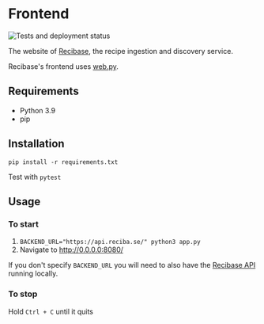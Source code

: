 # Frontend

![Tests and deployment status](https://github.com/The-Silverwood-Institute/Frontend/actions/workflows/build.yml/badge.svg)

The website of [Recibase][recibase], the recipe ingestion and discovery service.

Recibase's frontend uses [web.py][webpy].

## Requirements

- Python 3.9
- pip

## Installation

`pip install -r requirements.txt`

Test with `pytest`

## Usage

### To start
1. `BACKEND_URL="https://api.reciba.se/" python3 app.py`
2. Navigate to http://0.0.0.0:8080/

If you don't specify `BACKEND_URL` you will need to also have the [Recibase API][recibase] running locally.

### To stop
Hold `Ctrl + C` until it quits

[recibase]: https://github.com/The-Silverwood-Institute/Recibase
[webpy]: http://webpy.org/
